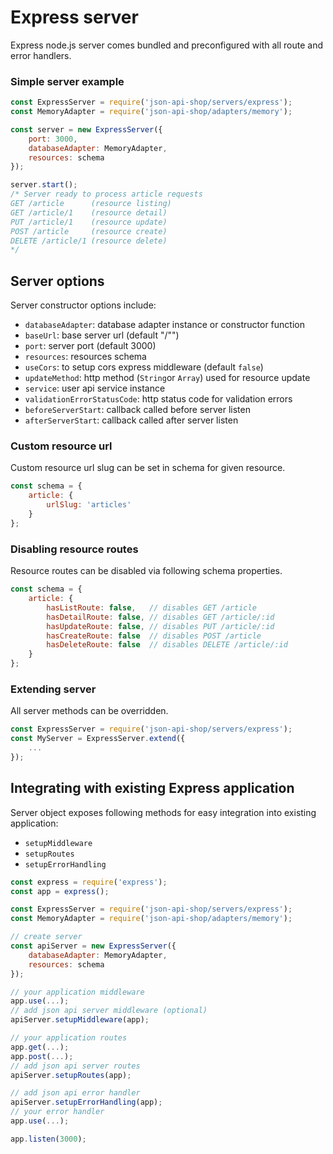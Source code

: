 # Express server
Express node.js server comes bundled and preconfigured with all route and error handlers.

### Simple server example
```js
const ExpressServer = require('json-api-shop/servers/express');
const MemoryAdapter = require('json-api-shop/adapters/memory');

const server = new ExpressServer({
    port: 3000,
    databaseAdapter: MemoryAdapter,
    resources: schema
});

server.start();
/* Server ready to process article requests
GET /article      (resource listing)
GET /article/1    (resource detail)
PUT /article/1    (resource update)
POST /article     (resource create)
DELETE /article/1 (resource delete)
*/
```

## Server options
Server constructor options include:
- ```databaseAdapter```: database adapter instance or constructor function
- ```baseUrl```: base server url (default "/"")
- ```port```: server port (default 3000)
- ```resources```: resources schema
- ```useCors```: to setup cors express middleware (default ```false```)
- ```updateMethod```: http method (```String```or ```Array```) used for resource update
- ```service```: user api service instance
- ```validationErrorStatusCode```: http status code for validation errors
- ```beforeServerStart```: callback called before server listen
- ```afterServerStart```: callback called after server listen

### Custom resource url
Custom resource url slug can be set in schema for given resource.

```js
const schema = {
    article: {
        urlSlug: 'articles'
    }
};
```

### Disabling resource routes
Resource routes can be disabled via following schema properties.

```js
const schema = {
    article: {
        hasListRoute: false,   // disables GET /article
        hasDetailRoute: false, // disables GET /article/:id
        hasUpdateRoute: false, // disables PUT /article/:id
        hasCreateRoute: false  // disables POST /article
        hasDeleteRoute: false  // disables DELETE /article/:id
    }
};
```

### Extending server
All server methods can be overridden.

```js
const ExpressServer = require('json-api-shop/servers/express');
const MyServer = ExpressServer.extend({
    ...
});
```

## Integrating with existing Express application
Server object exposes following methods for easy integration into existing application:
- ```setupMiddleware```
- ```setupRoutes```
- ```setupErrorHandling```

```js
const express = require('express');
const app = express();

const ExpressServer = require('json-api-shop/servers/express');
const MemoryAdapter = require('json-api-shop/adapters/memory');

// create server
const apiServer = new ExpressServer({
    databaseAdapter: MemoryAdapter,
    resources: schema
});

// your application middleware
app.use(...);
// add json api server middleware (optional)
apiServer.setupMiddleware(app);

// your application routes
app.get(...);
app.post(...);
// add json api server routes
apiServer.setupRoutes(app);

// add json api error handler
apiServer.setupErrorHandling(app);
// your error handler
app.use(...);

app.listen(3000);
```
